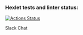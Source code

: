 ### Hexlet tests and linter status:
[![Actions Status](https://github.com/VikkyAblaeva/frontend-project-12/workflows/hexlet-check/badge.svg)](https://github.com/VikkyAblaeva/frontend-project-12/actions)

Slack Chat